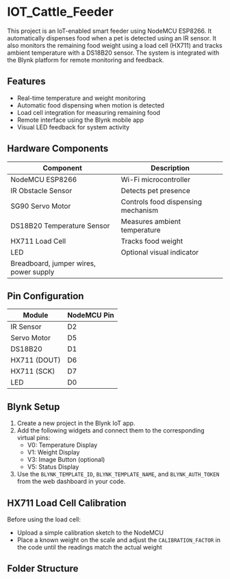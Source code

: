 # IOT_Cattle_Feeder

This project is an IoT-enabled smart feeder using NodeMCU ESP8266. It automatically dispenses food when a pet is detected using an IR sensor. It also monitors the remaining food weight using a load cell (HX711) and tracks ambient temperature with a DS18B20 sensor. The system is integrated with the Blynk platform for remote monitoring and feedback.

## Features

- Real-time temperature and weight monitoring
- Automatic food dispensing when motion is detected
- Load cell integration for measuring remaining food
- Remote interface using the Blynk mobile app
- Visual LED feedback for system activity

## Hardware Components

| Component              | Description                          |
|------------------------|--------------------------------------|
| NodeMCU ESP8266        | Wi-Fi microcontroller                |
| IR Obstacle Sensor     | Detects pet presence                 |
| SG90 Servo Motor       | Controls food dispensing mechanism   |
| DS18B20 Temperature Sensor | Measures ambient temperature     |
| HX711 Load Cell        | Tracks food weight                   |
| LED                    | Optional visual indicator            |
| Breadboard, jumper wires, power supply |

## Pin Configuration

| Module          | NodeMCU Pin |
|-----------------|-------------|
| IR Sensor       | D2          |
| Servo Motor     | D5          |
| DS18B20         | D1          |
| HX711 (DOUT)    | D6          |
| HX711 (SCK)     | D7          |
| LED             | D0          |

## Blynk Setup

1. Create a new project in the Blynk IoT app.
2. Add the following widgets and connect them to the corresponding virtual pins:
   - V0: Temperature Display
   - V1: Weight Display
   - V3: Image Button (optional)
   - V5: Status Display
3. Use the `BLYNK_TEMPLATE_ID`, `BLYNK_TEMPLATE_NAME`, and `BLYNK_AUTH_TOKEN` from the web dashboard in your code.

## HX711 Load Cell Calibration

Before using the load cell:
- Upload a simple calibration sketch to the NodeMCU
- Place a known weight on the scale and adjust the `CALIBRATION_FACTOR` in the code until the readings match the actual weight

## Folder Structure

